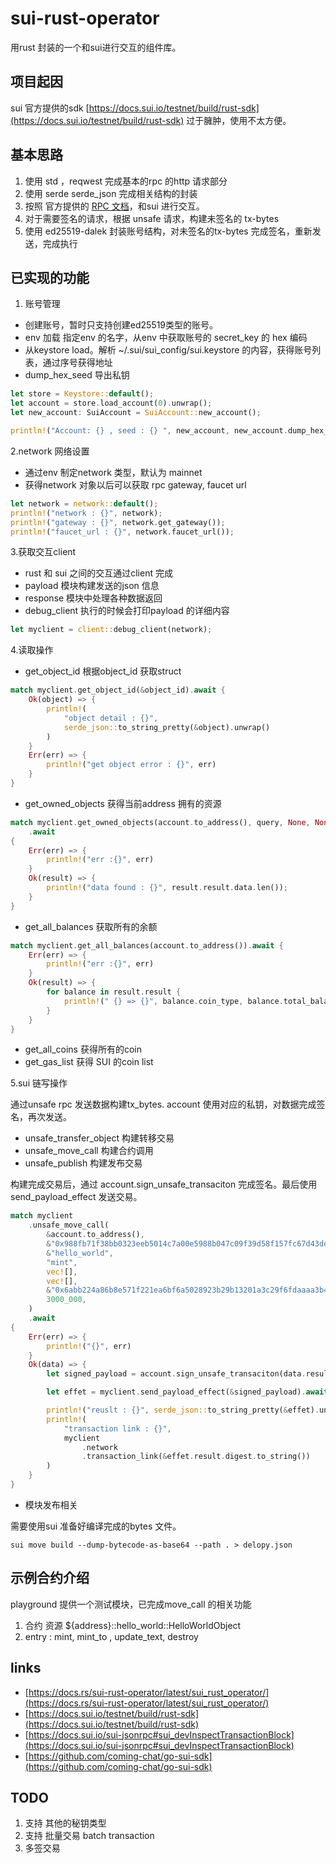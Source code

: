 # sui-rust-operator

用rust 封装的一个和sui进行交互的组件库。

## 项目起因

sui 官方提供的sdk [https://docs.sui.io/testnet/build/rust-sdk](https://docs.sui.io/testnet/build/rust-sdk) 过于臃肿，使用不太方便。

## 基本思路

1. 使用 std ，reqwest 完成基本的rpc 的http 请求部分
2. 使用 serde serde_json 完成相关结构的封装
3. 按照 官方提供的 [RPC 文档](https://docs.sui.io/sui-jsonrpc)，和sui 进行交互。
4. 对于需要签名的请求，根据 unsafe 请求，构建未签名的 tx-bytes
5. 使用 ed25519-dalek 封装账号结构，对未签名的tx-bytes 完成签名，重新发送，完成执行

## 已实现的功能

1. 账号管理

* 创建账号，暂时只支持创建ed25519类型的账号。
* env 加载 指定env 的名字，从env 中获取账号的 secret_key 的 hex 编码
* 从keystore load。解析 ~/.sui/sui_config/sui.keystore 的内容，获得账号列表，通过序号获得地址
* dump_hex_seed 导出私钥

```rust
let store = Keystore::default();
let account = store.load_account(0).unwrap();
let new_account: SuiAccount = SuiAccount::new_account();

println!("Account: {} , seed : {} ", new_account, new_account.dump_hex_seed());
```

2.network 网络设置

* 通过env 制定network 类型，默认为 mainnet
* 获得network 对象以后可以获取 rpc gateway, faucet url

```rust
let network = network::default();
println!("network : {}", network);
println!("gateway : {}", network.get_gateway());
println!("faucet_url : {}", network.faucet_url());
```

3.获取交互client

* rust 和 sui 之间的交互通过client 完成
* payload 模块构建发送的json 信息
* response 模块中处理各种数据返回
* debug_client 执行的时候会打印payload 的详细内容

```rust
let myclient = client::debug_client(network);
```

4.读取操作

* get_object_id 根据object_id 获取struct

```rust
match myclient.get_object_id(&object_id).await {
    Ok(object) => {
        println!(
            "object detail : {}",
            serde_json::to_string_pretty(&object).unwrap()
        )
    }
    Err(err) => {
        println!("get object error : {}", err)
    }
}
```

* get_owned_objects 获得当前address 拥有的资源

```rust
match myclient.get_owned_objects(account.to_address(), query, None, None)
    .await
{
    Err(err) => {
        println!("err :{}", err)
    }
    Ok(result) => {
        println!("data found : {}", result.result.data.len());
    }
}
```

* get_all_balances 获取所有的余额

```rust
match myclient.get_all_balances(account.to_address()).await {
    Err(err) => {
        println!("err :{}", err)
    }
    Ok(result) => {
        for balance in result.result {
            println!(" {} => {}", balance.coin_type, balance.total_balance)
        }
    }
}
```

* get_all_coins 获得所有的coin
* get_gas_list 获得 SUI 的coin list

5.sui 链写操作

通过unsafe rpc 发送数据构建tx_bytes. account 使用对应的私钥，对数据完成签名，再次发送。

* unsafe_transfer_object 构建转移交易
* unsafe_move_call 构建合约调用
* unsafe_publish 构建发布交易

构建完成交易后，通过 account.sign_unsafe_transaciton 完成签名。最后使用 send_payload_effect 发送交易。

```rust
match myclient
    .unsafe_move_call(
        &account.to_address(),
        &"0x988fb71f38bb0323eeb5014c7a00e5988b047c09f39d58f157fc67d43ddfc091",
        &"hello_world",
        "mint",
        vec![],
        vec![],
        &"0x6abb224a86b8e571f221ea6bf6a5028923b29b13201a3c29f6fdaaaa3b4cbb97",
        3000_000,
    )
    .await
{
    Err(err) => {
        println!("{}", err)
    }
    Ok(data) => {
        let signed_payload = account.sign_unsafe_transaciton(data.result);

        let effet = myclient.send_payload_effect(&signed_payload).await.unwrap();

        println!("reuslt : {}", serde_json::to_string_pretty(&effet).unwrap());
        println!(
            "transaction link : {}",
            myclient
                .network
                .transaction_link(&effet.result.digest.to_string())
        )
    }
}
```

* 模块发布相关

需要使用sui 准备好编译完成的bytes 文件。

```shell
sui move build --dump-bytecode-as-base64 --path . > delopy.json
```

## 示例合约介绍

playground 提供一个测试模块，已完成move_call 的相关功能

1. 合约 资源 ${address}::hello_world::HelloWorldObject
2. entry : mint, mint_to , update_text, destroy

## links

* [https://docs.rs/sui-rust-operator/latest/sui_rust_operator/](https://docs.rs/sui-rust-operator/latest/sui_rust_operator/)
* [https://docs.sui.io/testnet/build/rust-sdk](https://docs.sui.io/testnet/build/rust-sdk)
* [https://docs.sui.io/sui-jsonrpc#sui_devInspectTransactionBlock](https://docs.sui.io/sui-jsonrpc#sui_devInspectTransactionBlock)
* [https://github.com/coming-chat/go-sui-sdk](https://github.com/coming-chat/go-sui-sdk)

## TODO

1. 支持 其他的秘钥类型
2. 支持 批量交易 batch transaction
3. 多签交易
